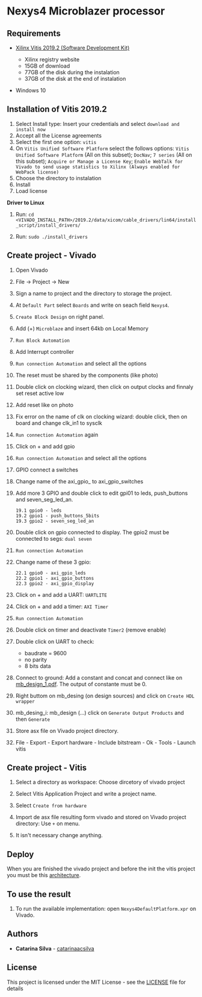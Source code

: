 # Nexys4 Microblazer processor




## Requirements

- [Xilinx Vitis 2019.2 (Software Development Kit)](https://www.xilinx.com/support/download/index.html/content/xilinx/en/downloadNav/vitis.html)

    - Xilinx registry website
    - 15GB of download
    - 77GB of the disk during the instalation
    - 37GB of the disk at the end of instalation

- Windows 10

## Installation of Vitis 2019.2

1. Select Install type: Insert your credentials and select `download and install now`
2. Accept all the License agreements
3. Select the first one option: `vitis`
4. On `Vitis Unified Software Platform` select the follows options: `Vitis Unified Software Platform` (All on this subset); `DocNav`; `7 series` (All on this subset); `Acquire or Manage a License Key`; `Enable WebTalk for Vivado to send usage statistics to Xilinx (Always enabled for WebPack license)`
5. Choose the directory to instalation
6. Install
7. Load license

**Driver to Linux** 

1. Run: `cd <VIVADO_INSTALL_PATH>/2019.2/data/xicom/cable_drivers/lin64/install_script/install_drivers/`

2. Run: `sudo ./install_drivers`


## Create project -  Vivado

1. Open Vivado

2. File -> Project -> New

3. Sign a name to project and the directory to storage the project.

4. At `Default Part` select `Boards` and write on seach field `Nexys4`.

5. `Create Block Design` on right panel.

6. Add (+) `Microblaze` and insert 64kb on Local Memory

7. `Run Block Automation`

8. Add Interrupt controller

9. `Run connection Automation` and select all the options

10. The reset must be shared by the components (like photo)

11. Double click on clocking wizard, then click on output clocks and finnaly set reset active low

12. Add reset like on photo

13. Fix error on the name of clk on clocking wizard: double click, then on board and change clk_in1 to sysclk

14. `Run connection Automation` again

15. Click on + and add gpio

16. `Run connection Automation` and select all the options

17. GPIO connect a switches

18. Change name of the axi_gpio_ to axi_gpio_switches

19. Add more 3 GPIO and double click to edit gpi01 to leds, push_buttons and seven_seg_led_an.

        19.1 gpio0 - leds
        19.2 gpio1 - push_buttons_5bits
        19.3 gpio2 - seven_seg_led_an

20. Double click on gpio connected to display. The gpio2 must be connected to segs: `dual seven`

21. `Run connection Automation`

22. Change name of these 3 gpio:

        22.1 gpio0 - axi_gpio_leds
        22.2 gpio1 - axi_gpio_buttons
        22.3 gpio2 - axi_gpio_display

23. Click on + and add a UART: `UARTLITE`

24. Click on + and add a timer: `AXI Timer`

25. `Run connection Automation`

26. Double click on timer and deactivate `Timer2` (remove enable)

27. Double click on UART to check:

    - baudrate = 9600
    - no parity
    - 8 bits data

28. Connect to ground: Add a constant and concat and connect like on [mb_design_1.pdf](https://github.com/catarinaacsilva/vivado-xilinx-tutorials/blob/master/CountDownTimerSoft/mb_design_1.pdf). The output of constante must be 0.

29. Right buttom on mb_desing (on design sources) and click on `Create HDL wrapper`

30. mb_desing_i: mb_design (...) click on `Generate Output Products` and then `Generate`

31. Store asx file on Vivado project directory.

31. File - Export - Export hardware - Include bitstream - Ok - Tools - Launch vitis

## Create project - Vitis

1. Select a directory as workspace: Choose dircetory of vivado project

2. Select Vitis Application Project and write a project name.

3. Select `Create from hardware`

4. Import de asx file resulting form vivado and stored on Vivado project directory: Use `+` on menu.

5. It isn't necessary change anything.

## Deploy

When you are finished the vivado project and before the init the vitis project you must be this [architecture](https://github.com/catarinaacsilva/vivado-xilinx-tutorials/blob/master/CountDownTimerSoft/mb_design_1.pdf).

## To use the result

1. To run the available implementation: open `Nexys4DefaultPlatform.xpr` on Vivado.


## Authors

* **Catarina Silva** - [catarinaacsilva](https://github.com/catarinaacsilva)

## License

This project is licensed under the MIT License - see the [LICENSE](LICENSE) file for details